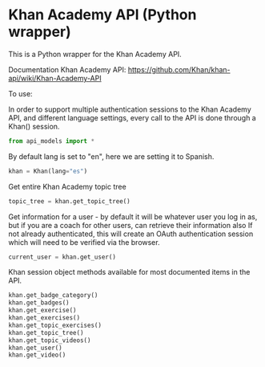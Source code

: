 Khan Academy API (Python wrapper)
=========

This is a Python wrapper for the Khan Academy API.

Documentation
Khan Academy API: https://github.com/Khan/khan-api/wiki/Khan-Academy-API

To use:

In order to support multiple authentication sessions to the Khan Academy API, and different language settings, every call to the API is done through a Khan() session.

```python
from api_models import *
```
By default lang is set to "en", here we are setting it to Spanish.
```python
khan = Khan(lang="es")
```
Get entire Khan Academy topic tree
```python
topic_tree = khan.get_topic_tree()
```
Get information for a user - by default it will be whatever user you log in as, but if you are a coach for other users, can retrieve their information also
If not already authenticated, this will create an OAuth authentication session which will need to be verified via the browser.
```python
current_user = khan.get_user()
```

Khan session object methods available for most documented items in the API.

```python 
khan.get_badge_category()
khan.get_badges()
khan.get_exercise()
khan.get_exercises()
khan.get_topic_exercises()
khan.get_topic_tree()
khan.get_topic_videos()
khan.get_user()
khan.get_video()
```